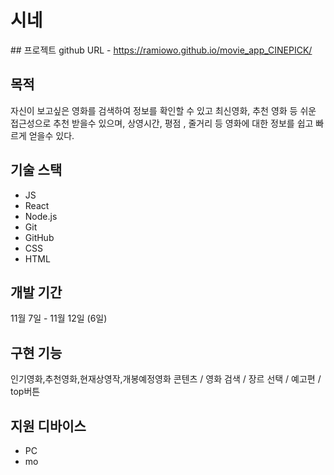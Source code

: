 # 시네

## 프로젝트 github URL - https://ramiowo.github.io/movie_app_CINEPICK/

## 목적

자신이 보고싶은 영화를 검색하여 정보를 확인할 수 있고
최신영화, 추천 영화 등 쉬운 접근성으로 추천 받을수 있으며,
상영시간, 평점 , 줄거리 등 영화에 대한 정보를 쉽고 빠르게 얻을수 있다.

## 기술 스택

- JS
- React
- Node.js
- Git
- GitHub
- CSS
- HTML

## 개발 기간

11월 7일 - 11월 12일 (6일)

## 구현 기능

인기영화,추천영화,현재상영작,개봉예정영화 콘텐츠 / 영화 검색 / 장르 선택 / 예고편 / top버튼

## 지원 디바이스

- PC
- mo
